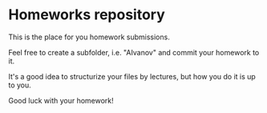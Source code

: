 # Homeworks repository

This is the place for you homework submissions.

Feel free to create a subfolder, i.e. "AIvanov" and commit your homework to it. 

It's a good idea to structurize your files by lectures, but how you do it is up to you. 

Good luck with your homework!

